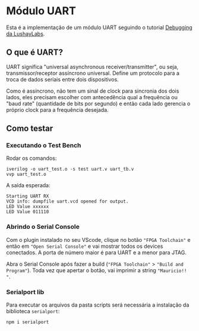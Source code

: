 # Módulo UART

Esta é a implementação de um módulo UART seguindo o tutorial [Debugging da LushayLabs](https://learn.lushaylabs.com/tang-nano-9k-debugging/).

## O que é UART?

UART significa "universal asynchronous receiver/transmitter", ou seja, transmissor/receptor assíncrono universal. Define um protocolo para a troca de dados seriais entre dois dispositivos.

Como é assíncrono, não tem um sinal de clock para sincronia dos dois lados, eles precisam escolher com antecedência qual a frequência ou "baud rate" (quantidade de bits por segundo) e então cada lado gerencia o próprio clock para a frequência desejada.


## Como testar

### Executando o Test Bench

Rodar os comandos:
```
iverilog -o uart_test.o -s test uart.v uart_tb.v
vvp uart_test.o
```

A saída esperada:
```
Starting UART RX
VCD info: dumpfile uart.vcd opened for output.
LED Value xxxxxx
LED Value 011110
```

### Abrindo o Serial Console

Com o plugin instalado no seu VScode, clique no botão `"FPGA Toolchain"` e então em `"Open Serial Console"` e vai mostrar todos os devices conectados. A porta de número maior é para UART e a menor para JTAG.

Abra o Serial Console após fazer a build (`"FPGA Toolchain"` > `"Build and Program"`). Toda vez que apertar o botão, vai imprimir a string `"Mauricio!! "`.

### Serialport lib

Para executar os arquivos da pasta scripts será necessária a instalação da biblioteca `serialport`:

```
npm i serialport
```

